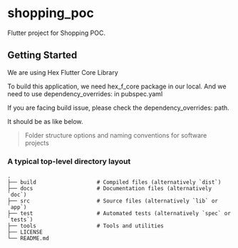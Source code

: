 # shopping_poc

Flutter project for Shopping POC.

## Getting Started

We are using Hex Flutter Core Library

To build this application, we need hex_f_core package in our local. And we need to use dependency_overrides: in pubspec.yaml

If you are facing build issue, please check the dependency_overrides: path.

It should be as like below.


> Folder structure options and naming conventions for software projects

### A typical top-level directory layout

    .
    ├── build                   # Compiled files (alternatively `dist`)
    ├── docs                    # Documentation files (alternatively `doc`)
    ├── src                     # Source files (alternatively `lib` or `app`)
    ├── test                    # Automated tests (alternatively `spec` or `tests`)
    ├── tools                   # Tools and utilities
    ├── LICENSE
    └── README.md
